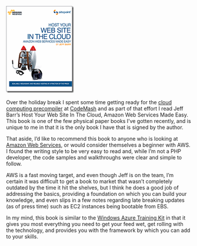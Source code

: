 <img alt='Book Cover' src='/assets/images/hostyourwebsiteinthecloud.gif' class='blogimage img-responsive'>

Over the holiday break I spent some time getting ready for the
[cloud computing precompiler](http://codemash.org/Precompiler#AWS) at [CodeMash](http://codemash.org/) and as part of
that effort I read Jeff Barr’s Host Your Web Site In The Cloud, Amazon Web Services Made Easy. This book is one of the
few physical paper books I’ve gotten recently, and is unique to me in that it is the only book I have that is signed
by the author.

That aside, I’d like to recommend this book to anyone who is looking at [Amazon Web Services](http://aws.amazon.com/),
or would consider themselves a beginner with AWS. I found the writing style to be very easy to read and, while I’m not
a PHP developer, the code samples and walkthroughs were clear and simple to follow.

AWS is a fast moving target, and even though Jeff is on the team, I’m certain it was difficult to get a book to market
that wasn’t completely outdated by the time it hit the shelves, but I think he does a good job of addressing the
basics, providing a foundation on which you can build your knowledge, and even slips in a few notes regarding late
breaking updates (as of press time) such as EC2 instances being bootable from EBS.

In my mind, this book is similar to the
[Windows Azure Training Kit](http://www.microsoft.com/downloads/en/details.aspx?FamilyID=413e88f8-5966-4a83-b309-53b7b77edf78&displaylang=en)
in that it gives you most everything you need to get your feed wet, get rolling with the technology, and provides you
with the framework by which you can add to your skills.